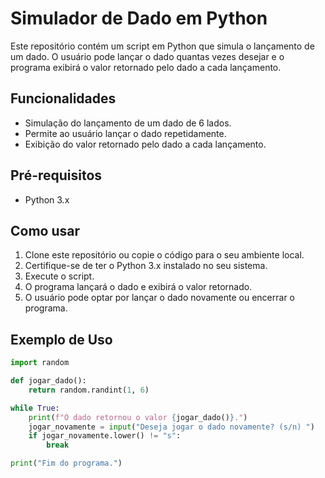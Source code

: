 # Simulador de Dado em Python

Este repositório contém um script em Python que simula o lançamento de um dado. O usuário pode lançar o dado quantas vezes desejar e o programa exibirá o valor retornado pelo dado a cada lançamento.

## Funcionalidades

- Simulação do lançamento de um dado de 6 lados.
- Permite ao usuário lançar o dado repetidamente.
- Exibição do valor retornado pelo dado a cada lançamento.

## Pré-requisitos

- Python 3.x

## Como usar

1. Clone este repositório ou copie o código para o seu ambiente local.
2. Certifique-se de ter o Python 3.x instalado no seu sistema.
3. Execute o script.
4. O programa lançará o dado e exibirá o valor retornado.
5. O usuário pode optar por lançar o dado novamente ou encerrar o programa.

## Exemplo de Uso

```python
import random

def jogar_dado():
    return random.randint(1, 6) 

while True:
    print(f"O dado retornou o valor {jogar_dado()}.")
    jogar_novamente = input("Deseja jogar o dado novamente? (s/n) ")
    if jogar_novamente.lower() != "s":
        break

print("Fim do programa.")
